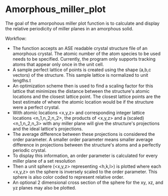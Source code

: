 # Amorphous_miller_plot
The goal of the amorpohous miller plot function is to calculate and display the relative periodicity of miller planes in an amorphous solid. 

Workflow:
* The function accepts an ASE readable crystal structure file of an amorphous crystal. The atomic number of the atom species to be used needs to be specified. Currently, the program only supports tracking atoms that appear only once in the unit cell.
* A sample perfect lattice of points is created using the shape (a,b,c vectors) of the structure. This sample lattice is normalized to unit lengths.t
* An optimization scheme then is used to find a scaling factor for this lattice that minimizes the distance between the structure's atomic locations and the closest lattice point. The closest lattice points are the best estimate of where the atomic location would be if the structure were a perfect crystal.
* With atomic locations <x,y,z> and corresponding integer lattice locations <n_1,n_2,n_2>, the products of <x,y,z> and a (scaled) <n_1,n_2,n_3> with any miller plane will give the structure's projections and the ideal lattice's projections.
* The average difference between these projections is considered the order parameter. A smaller order parameter means smaller average difference in projections between the structure's atoms and a perfectly periodic crystal.
* To display this information, an order parameter is calculated for every miller plane of a set resolution
*  Then a unit sphere (<x,y,z> representing <h,k,l>) is plotted where each <x,y,z> on the sphere is inversely scaled to the order parameter. This sphere is also color coded to represent relative order.
* An optional 2 dimensional cross section of the sphere for the xy, xz, and yz planes may also be plotted.

